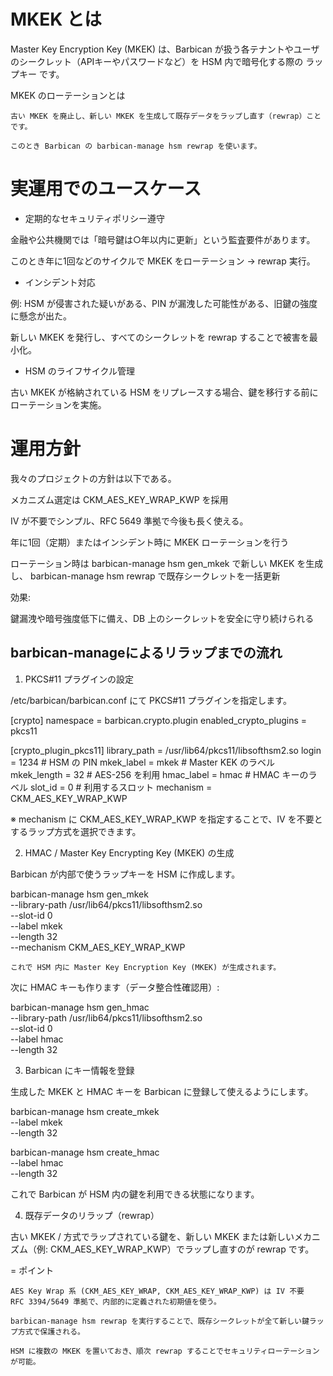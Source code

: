# MKEK とは

Master Key Encryption Key (MKEK) は、Barbican が扱う各テナントやユーザのシークレット（APIキーやパスワードなど）を HSM 内で暗号化する際の ラップキー です。

 MKEK のローテーションとは

    古い MKEK を廃止し、新しい MKEK を生成して既存データをラップし直す（rewrap）ことです。

    このとき Barbican の barbican-manage hsm rewrap を使います。

# 実運用でのユースケース

* 定期的なセキュリティポリシー遵守

金融や公共機関では「暗号鍵は○年以内に更新」という監査要件があります。

このとき年に1回などのサイクルで MKEK をローテーション → rewrap 実行。

* インシデント対応

例: HSM が侵害された疑いがある、PIN が漏洩した可能性がある、旧鍵の強度に懸念が出た。

新しい MKEK を発行し、すべてのシークレットを rewrap することで被害を最小化。

* HSM のライフサイクル管理

古い MKEK が格納されている HSM をリプレースする場合、鍵を移行する前にローテーションを実施。


# 運用方針

我々のプロジェクトの方針は以下である。

メカニズム選定は CKM_AES_KEY_WRAP_KWP を採用

IV が不要でシンプル、RFC 5649 準拠で今後も長く使える。

年に1回（定期）またはインシデント時に MKEK ローテーションを行う

ローテーション時は barbican-manage hsm gen_mkek で新しい MKEK を生成し、
barbican-manage hsm rewrap で既存シークレットを一括更新

効果:

鍵漏洩や暗号強度低下に備え、DB 上のシークレットを安全に守り続けられる

## barbican-manageによるリラップまでの流れ

1. PKCS#11 プラグインの設定

/etc/barbican/barbican.conf にて PKCS#11 プラグインを指定します。

[crypto]
namespace = barbican.crypto.plugin
enabled_crypto_plugins = pkcs11

[crypto_plugin_pkcs11]
library_path = /usr/lib64/pkcs11/libsofthsm2.so
login = 1234               # HSM の PIN
mkek_label = mkek           # Master KEK のラベル
mkek_length = 32            # AES-256 を利用
hmac_label = hmac           # HMAC キーのラベル
slot_id = 0                 # 利用するスロット
mechanism = CKM_AES_KEY_WRAP_KWP

※ mechanism に CKM_AES_KEY_WRAP_KWP を指定することで、IV を不要とするラップ方式を選択できます。


2. HMAC / Master Key Encrypting Key (MKEK) の生成

Barbican が内部で使うラップキーを HSM に作成します。

barbican-manage hsm gen_mkek \
  --library-path /usr/lib64/pkcs11/libsofthsm2.so \
  --slot-id 0 \
  --label mkek \
  --length 32 \
  --mechanism CKM_AES_KEY_WRAP_KWP

    これで HSM 内に Master Key Encryption Key (MKEK) が生成されます。

次に HMAC キーも作ります（データ整合性確認用）:

barbican-manage hsm gen_hmac \
  --library-path /usr/lib64/pkcs11/libsofthsm2.so \
  --slot-id 0 \
  --label hmac \
  --length 32

3. Barbican にキー情報を登録

生成した MKEK と HMAC キーを Barbican に登録して使えるようにします。

barbican-manage hsm create_mkek \
  --label mkek \
  --length 32

barbican-manage hsm create_hmac \
  --label hmac \
  --length 32

これで Barbican が HSM 内の鍵を利用できる状態になります。

4. 既存データのリラップ（rewrap）

古い MKEK / 方式でラップされている鍵を、新しい MKEK または新しいメカニズム（例: CKM_AES_KEY_WRAP_KWP）でラップし直すのが rewrap です。

= ポイント

    AES Key Wrap 系 (CKM_AES_KEY_WRAP, CKM_AES_KEY_WRAP_KWP) は IV 不要
    RFC 3394/5649 準拠で、内部的に定義された初期値を使う。

    barbican-manage hsm rewrap を実行することで、既存シークレットが全て新しい鍵ラップ方式で保護される。

    HSM に複数の MKEK を置いておき、順次 rewrap することでセキュリティローテーションが可能。







